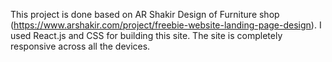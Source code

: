 This project is done based on AR Shakir Design of Furniture shop (https://www.arshakir.com/project/freebie-website-landing-page-design).
I used React.js and CSS for building this site. The site is completely responsive across all the devices.
